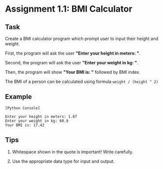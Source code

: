 # Assignment 1.1: BMI Calculator

## Task

Create a BMI calculator program which prompt
user to input their height and weight.

First, the program will ask the user **"Enter your height in meters: "**.

Second, the program will ask the user **"Enter your weight in kg: "**.

Then, the program will show **"Your BMI is: "** followed by BMI index.

The BMI of a person can be calculated using formula `weight / (height ^ 2)`

## Example

```text
[Python Console]

Enter your height in meters: 1.87
Enter your weight in kg: 60.9
Your BMI is: 17.42
```

## Tips

1. Whitespace shown in the quote is important! Write carefully.

2. Use the appropriate data type for input and output.
